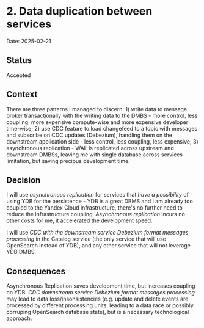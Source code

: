 # 2. Data duplication between services

Date: 2025-02-21

## Status

Accepted

## Context

There are three patterns I managed to discern: 1) write data to message broker transactionally with the writing data to the DMBS - more control, less coupling, more expensive compute-wise and more expensive developer time-wise; 2) use CDC feature to load changefeed to a topic with messages and subscribe on CDC updates (Debezium), handling them on the downstream application side - less control, less coupling, less expensive; 3) asynchronous replication - WAL is replicated across upstream and downstream DMBSs, leaving me with single database across services limitation, but saving precious development time.

## Decision

I will use *asynchronous replication* for services that *have a possibility* of using YDB for the persistence - YDB is a great DBMS and I am already too coupled to the Yandex Cloud infrastructure, there's no further need to reduce the infrastructure coupling. *Asynchronous replication* incurs no other costs for me, it accelerated the development speed.

I will use *CDC with the downstream service Debezium format messages processing* in the Catalog service (the only service that will use OpenSearch instead of YDB), and any other service that will not leverage YDB DMBS.

## Consequences

Asynchronous Replication saves development time, but increases coupling on YDB. *CDC downstream service Debezium format messages processing* may lead to data loss/insonsistencies (e.g. update and delete events are processed by different processing units, leading to a data race or possibly corruping OpenSearch database state), but is a necessary technological approach.
